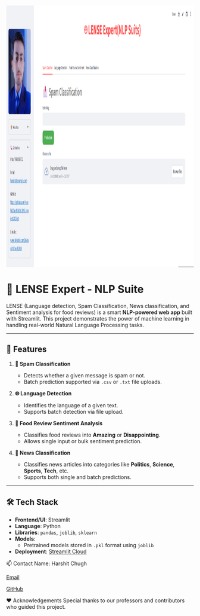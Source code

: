 <img src="LENS_pic.png" width="1000" height="700"/>

# 🤖 LENSE Expert - NLP Suite

LENSE (Language detection, Spam Classification, News classification, and Sentiment analysis for food reviews) is a smart **NLP-powered web app** built with Streamlit. This project demonstrates the power of machine learning in handling real-world Natural Language Processing tasks.

---

## 📌 Features

1. **📩 Spam Classification**
   - Detects whether a given message is spam or not.
   - Batch prediction supported via `.csv` or `.txt` file uploads.

2. **🌐 Language Detection**
   - Identifies the language of a given text.
   - Supports batch detection via file upload.

3. **🍔 Food Review Sentiment Analysis**
   - Classifies food reviews into **Amazing** or **Disappointing**.
   - Allows single input or bulk sentiment prediction.

4. **📰 News Classification**
   - Classifies news articles into categories like **Politics**, **Science**, **Sports**, **Tech**, etc.
   - Supports both single and batch predictions.

---

## 🛠 Tech Stack

- **Frontend/UI**: Streamlit
- **Language**: Python
- **Libraries**: `pandas`, `joblib`, `sklearn`
- **Models**:
  - Pretrained models stored in `.pkl` format using `joblib`
- **Deployment**: [Streamlit Cloud](https://2025lensproject.streamlit.app/)

📫 Contact
Name: Harshit Chugh

[Email](10harshit2003@gmail.com)

[GitHub](https://github.com/HarshitChugh0628/LENS_project2025.git)

❤️ Acknowledgements
Special thanks to our professors and contributors who guided this project.
